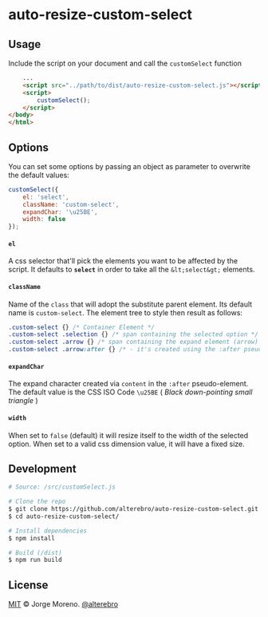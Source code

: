 # auto-resize-custom-select


## Usage

Include the script on your document and call the `customSelect` function

```html
    ...
    <script src="../path/to/dist/auto-resize-custom-select.js"></script>
    <script>
        customSelect();
    </script>
</body>
</html>
```


## Options

You can set some options by passing an object as parameter to overwrite the default values:

```javascript
customSelect({
    el: 'select',
    className: 'custom-select',
    expandChar: '\u25BE',
    width: false
});
```

#### `el`

A css selector that'll pick the elements you want to be affected by the script. It defaults to **`select`** in order to take all the `&lt;select&gt;` elements.

#### `className`

Name of the `class` that will adopt the substitute parent element. Its default name is `custom-select`. The element tree to style then result as follows:

```css
.custom-select {} /* Container Element */
.custom-select .selection {} /* span containing the selected option */
.custom-select .arrow {} /* span containing the expand element (arrow) */
.custom-select .arrow:after {} /* - it's created using the :after pseudo-element */
```

#### `expandChar`

The expand character created via `content` in the `:after` pseudo-element. The default value is the CSS ISO Code `\u25BE` ( _Black down-pointing small triangle_ )

#### `width`

When set to `false` (default) it will resize itself to the width of the selected option. When set to a valid css dimension value, it will have a fixed size.


## Development

```sh
# Source: /src/customSelect.js

# Clone the repo
$ git clone https://github.com/alterebro/auto-resize-custom-select.git
$ cd auto-resize-custom-select/

# Install dependencies
$ npm install

# Build (/dist)
$ npm run build
```

## License

[MIT](https://github.com/alterebro/auto-resize-custom-select/blob/main/LICENSE) © Jorge Moreno. [@alterebro](https://twitter.com/alterebro)
